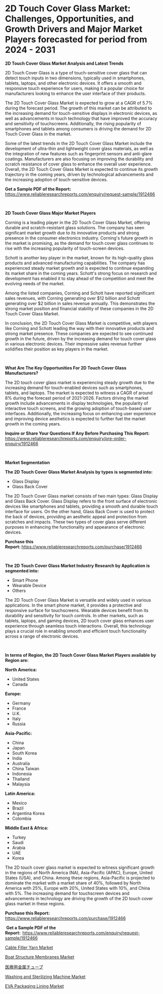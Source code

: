 <p><h1>2D Touch Cover Glass Market: Challenges, Opportunities, and Growth Drivers and Major Market Players forecasted for period from 2024 - 2031</h1></p><p><strong>2D Touch Cover Glass Market Analysis and Latest Trends</strong></p>
<p><p>2D Touch Cover Glass is a type of touch-sensitive cover glass that can detect touch inputs in two dimensions, typically used in smartphones, tablets, laptops, and other electronic devices. It offers a smooth and responsive touch experience for users, making it a popular choice for manufacturers looking to enhance the user interface of their products.</p><p>The 2D Touch Cover Glass Market is expected to grow at a CAGR of 5.7% during the forecast period. The growth of this market can be attributed to the increasing demand for touch-sensitive displays in electronic devices, as well as advancements in touch technology that have improved the accuracy and sensitivity of touchscreens. Additionally, the rising popularity of smartphones and tablets among consumers is driving the demand for 2D Touch Cover Glass in the market.</p><p>Some of the latest trends in the 2D Touch Cover Glass Market include the development of ultra-thin and lightweight cover glass materials, as well as the integration of new features such as fingerprint sensors and anti-glare coatings. Manufacturers are also focusing on improving the durability and scratch resistance of cover glass to enhance the overall user experience. Overall, the 2D Touch Cover Glass Market is expected to continue its growth trajectory in the coming years, driven by technological advancements and the increasing adoption of touch-sensitive devices.</p></p>
<p><strong>Get a Sample PDF of the Report:&nbsp;</strong> <a href="https://www.reliableresearchreports.com/enquiry/request-sample/1912466">https://www.reliableresearchreports.com/enquiry/request-sample/1912466</a></p>
<p>&nbsp;</p>
<p><strong>2D Touch Cover Glass Major Market Players</strong></p>
<p><p>Corning is a leading player in the 2D Touch Cover Glass Market, offering durable and scratch-resistant glass solutions. The company has seen significant market growth due to its innovative products and strong presence in the consumer electronics industry. Corning's future growth in the market is promising, as the demand for touch cover glass continues to rise with the increasing popularity of touch-screen devices.</p><p>Schott is another key player in the market, known for its high-quality glass products and advanced manufacturing capabilities. The company has experienced steady market growth and is expected to continue expanding its market share in the coming years. Schott's strong focus on research and development has enabled it to stay ahead of the competition and meet the evolving needs of the market.</p><p>Among the listed companies, Corning and Schott have reported significant sales revenues, with Corning generating over $12 billion and Schott generating over $2 billion in sales revenue annually. This demonstrates the strong market position and financial stability of these companies in the 2D Touch Cover Glass Market.</p><p>In conclusion, the 2D Touch Cover Glass Market is competitive, with players like Corning and Schott leading the way with their innovative products and strong market presence. These companies are expected to see continued growth in the future, driven by the increasing demand for touch cover glass in various electronic devices. Their impressive sales revenue further solidifies their position as key players in the market.</p></p>
<p>&nbsp;</p>
<p><strong>What Are The Key Opportunities For 2D Touch Cover Glass Manufacturers?</strong></p>
<p><p>The 2D touch cover glass market is experiencing steady growth due to the increasing demand for touch-enabled devices such as smartphones, tablets, and laptops. The market is expected to witness a CAGR of around 8% during the forecast period of 2021-2026. Factors driving the market growth include advancements in display technologies, the popularity of interactive touch screens, and the growing adoption of touch-based user interfaces. Additionally, the increasing focus on enhancing user experience and improving device aesthetics is expected to further fuel the market growth in the coming years.</p></p>
<p><strong>Inquire or Share Your Questions If Any Before Purchasing This Report:</strong> <a href="https://www.reliableresearchreports.com/enquiry/pre-order-enquiry/1912466">https://www.reliableresearchreports.com/enquiry/pre-order-enquiry/1912466</a></p>
<p>&nbsp;</p>
<p><strong>Market Segmentation</strong></p>
<p><strong>The 2D Touch Cover Glass Market Analysis by types is segmented into:</strong></p>
<p><ul><li>Glass Display</li><li>Glass Back Cover</li></ul></p>
<p><p>The 2D Touch Cover Glass market consists of two main types: Glass Display and Glass Back Cover. Glass Display refers to the front surface of electronic devices like smartphones and tablets, providing a smooth and durable touch interface for users. On the other hand, Glass Back Cover is used to protect the back of devices, providing an aesthetic appeal and protection from scratches and impacts. These two types of cover glass serve different purposes in enhancing the functionality and appearance of electronic devices.</p></p>
<p><strong>Purchase this Report:&nbsp;</strong><a href="https://www.reliableresearchreports.com/purchase/1912466">https://www.reliableresearchreports.com/purchase/1912466</a></p>
<p>&nbsp;</p>
<p><strong>The 2D Touch Cover Glass Market Industry Research by Application is segmented into:</strong></p>
<p><ul><li>Smart Phone</li><li>Wearable Device</li><li>Others</li></ul></p>
<p><p>The 2D Touch Cover Glass Market is versatile and widely used in various applications. In the smart phone market, it provides a protective and responsive surface for touchscreens. Wearable devices benefit from its durability and sensitivity for touch controls. In other markets, such as tablets, laptops, and gaming devices, 2D touch cover glass enhances user experience through seamless touch interactions. Overall, this technology plays a crucial role in enabling smooth and efficient touch functionality across a range of electronic devices.</p></p>
<p>&nbsp;</p>
<p><strong>In terms of Region, the 2D Touch Cover Glass Market Players available by Region are:</strong></p>
<p>
    <p> <strong> North America: </strong>
        <ul>
            <li>United States</li>
            <li>Canada</li>
        </ul>
        </p> 
    <p> <strong> Europe: </strong>
        <ul>
            <li>Germany</li>
            <li>France</li>
            <li>U.K.</li>
            <li>Italy</li>
            <li>Russia</li>
        </ul>
        </p> 
    <p> <strong> Asia-Pacific: </strong>
        <ul>
            <li>China</li>
            <li>Japan</li>
            <li>South Korea</li>
            <li>India</li>
            <li>Australia</li>
            <li>China Taiwan</li>
            <li>Indonesia</li>
            <li>Thailand</li>
            <li>Malaysia</li>
        </ul>
        </p> 
    <p> <strong> Latin America: </strong>
        <ul>
            <li>Mexico</li>
            <li>Brazil</li>
            <li>Argentina Korea</li>
            <li>Colombia</li>
        </ul>
        </p> 
    <p> <strong> Middle East & Africa: </strong>
        <ul>
            <li>Turkey</li>
            <li>Saudi</li>
            <li>Arabia</li>
            <li>UAE</li>
            <li>Korea</li>
        </ul>
    </p>
    </p>
<p><p>The 2D touch cover glass market is expected to witness significant growth in the regions of North America (NA), Asia-Pacific (APAC), Europe, United States (USA), and China. Among these regions, Asia-Pacific is projected to dominate the market with a market share of 40%, followed by North America with 25%, Europe with 20%, United States with 10%, and China with 5%. The increasing demand for touchscreen devices and advancements in technology are driving the growth of the 2D touch cover glass market in these regions.</p></p>
<p><strong>Purchase this Report: </strong><a href="https://www.reliableresearchreports.com/purchase/1912466">https://www.reliableresearchreports.com/purchase/1912466</a></p>
<p>&nbsp;<strong>Get a Sample PDF of the Report:&nbsp;&nbsp;</strong><a href="https://www.reliableresearchreports.com/enquiry/request-sample/1912466">https://www.reliableresearchreports.com/enquiry/request-sample/1912466</a></p>
<p><strong></strong></p>
<p><p><a href="https://mire-aunt-385.notion.site/Cable-Filler-Yarn-Market-with-the-goal-of-estimating-the-market-size-and-future-growth-potential-of--23e50c4ed4f148fda441d488f44ae9ce">Cable Filler Yarn Market</a></p><p><a href="https://github.com/dx0328/Market-Research-Report-List-1/blob/main/boat-structure-membranes-market.md">Boat Structure Membranes Market</a></p><p><a href="https://github.com/mcbeesbxa270/Market-Research-Report-List-1/blob/main/19754822033.md">医療用金属チューブ</a></p><p><a href="https://issuu.com/reportprime-2/docs/washing-and-sterilizing-machine-market-size-2030.p">Washing and Sterilizing Machine Market</a></p><p><a href="https://github.com/juancolorado15/Market-Research-Report-List-1/blob/main/eva-packaging-lining-market.md">EVA Packaging Lining Market</a></p></p>